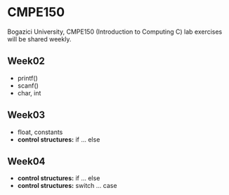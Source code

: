 # CMPE150
Bogazici University, CMPE150 (Introduction to Computing C) lab exercises will be shared weekly.

## Week02
  
  * printf()
  * scanf()
  * char, int

## Week03

  * float, constants
  * **control structures:** if ... else

## Week04

  * **control structures:** if ... else
  * **control structures:** switch ... case
  
